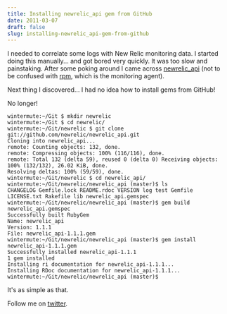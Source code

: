 ```yaml
---
title: Installing newrelic_api gem from GitHub
date: 2011-03-07
draft: false
slug: installing-newrelic_api-gem-from-github
---
```


I needed to correlate some logs with New Relic monitoring data. I started doing this manually... and got bored very quickly. It was too slow and painstaking. After some poking around I came across [newrelic_api](https://github.com/newrelic/newrelic_api) (not to be confused with [rpm](https://github.com/newrelic/rpm), which is the monitoring agent).

Next thing I discovered... I had no idea how to install gems from GitHub!

No longer!

~~~ text
wintermute:~/Git $ mkdir newrelic
wintermute:~/Git $ cd newrelic/
wintermute:~/Git/newrelic $ git clone git://github.com/newrelic/newrelic_api.git
Cloning into newrelic_api...
remote: Counting objects: 132, done.
remote: Compressing objects: 100% (116/116), done.
remote: Total 132 (delta 59), reused 0 (delta 0) Receiving objects: 100% (132/132), 26.02 KiB, done.
Resolving deltas: 100% (59/59), done.
wintermute:~/Git/newrelic $ cd newrelic_api/
wintermute:~/Git/newrelic/newrelic_api (master)$ ls
CHANGELOG Gemfile.lock README.rdoc VERSION log test Gemfile LICENSE.txt Rakefile lib newrelic_api.gemspec
wintermute:~/Git/newrelic/newrelic_api (master)$ gem build newrelic_api.gemspec
Successfully built RubyGem
Name: newrelic_api
Version: 1.1.1
File: newrelic_api-1.1.1.gem
wintermute:~/Git/newrelic/newrelic_api (master)$ gem install newrelic_api-1.1.1.gem
Successfully installed newrelic_api-1.1.1
1 gem installed
Installing ri documentation for newrelic_api-1.1.1...
Installing RDoc documentation for newrelic_api-1.1.1...
wintermute:~/Git/newrelic/newrelic_api (master)$
~~~

It's as simple as that.

Follow me on [twitter](http://twitter.com/davidltaylor).
